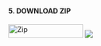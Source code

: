 ### <h4 align="">5. DOWNLOAD ZIP</h4>
<p style="text-align: center; font-size: 1.2em;">
  
<p align="">
<a href='https://github.com/JAMPAN47/JAMPAN-pair-2/archive/refs/heads/main.zip' target="_blank"><img alt='Zip' src='https://img.shields.io/badge/-DAWNLOAD ZIP-CC00FF?style=for-the-badge&logo=huggingface&logoColor=white'/< width=150 height=28/p></a> </a>
<a><img src='https://i.imgur.com/LyHic3i.gif'/></a>